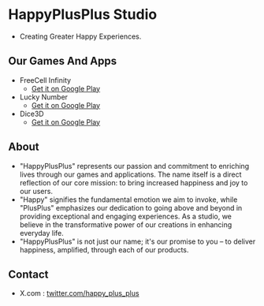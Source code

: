# HappyPlusPlus Studio  
- Creating Greater Happy Experiences. 
## Our Games And Apps   
- FreeCell Infinity
  - [Get it on Google Play](https://play.google.com/store/apps/details?id=com.freecell.infinity.classic.card.game.free) 
- Lucky Number
  - [Get it on Google Play](https://play.google.com/store/apps/details?id=com.lucky.number.tool)
- Dice3D
  - [Get it on Google Play](https://play.google.com/store/apps/details?id=com.dice3d.real3ddice.dicehelper) 
## About  
- "HappyPlusPlus" represents our passion and commitment to enriching lives through our games and applications. The name itself is a direct reflection of our core mission: to bring increased happiness and joy to our users. 
- "Happy" signifies the fundamental emotion we aim to invoke, while "PlusPlus" emphasizes our dedication to going above and beyond in providing exceptional and engaging experiences. As a studio, we believe in the transformative power of our creations in enhancing everyday life. 
- "HappyPlusPlus" is not just our name; it's our promise to you – to deliver happiness, amplified, through each of our products.   
## Contact
- X.com : [twitter.com/happy_plus_plus](https://twitter.com/happy_plus_plus) 
